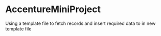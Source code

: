 # AccentureMiniProject
Using a template file to fetch records and insert required data to in new template file
